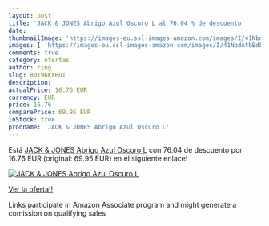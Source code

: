 ```yaml
---
layout: post
title: 'JACK & JONES Abrigo Azul Oscuro L al 76.04 % de descuento'
date: 
thumbnailImage: 'https://images-eu.ssl-images-amazon.com/images/I/41NbdAtbBdL._SL200_.jpg'
images: [ 'https://images-eu.ssl-images-amazon.com/images/I/41NbdAtbBdL._SL200_.jpg' ]
comments: true
category: ofertas
author: ring
slug: B0196KXPDI
description:
actualPrice: 16.76 EUR
currency: EUR
price: 16.76
comparePrice: 69.95 EUR
inStock: true
prodname: 'JACK & JONES Abrigo Azul Oscuro L'
---
```


Está [JACK & JONES Abrigo Azul Oscuro L](https://www.amazon.es/dp/B0196KXPDI/?tag=tolees-21) con 76.04 de descuento por 16.76 EUR (original: 69.95 EUR) en el siguiente enlace!

[![JACK & JONES Abrigo Azul Oscuro L](https://images-eu.ssl-images-amazon.com/images/I/41NbdAtbBdL._SL200_.jpg)](https://www.amazon.es/dp/B0196KXPDI/?tag=tolees-21)

[Ver la oferta!!](https://www.amazon.es/dp/B0196KXPDI/?tag=tolees-21)

Links participate in Amazon Associate program and might generate a comission on qualifying sales


